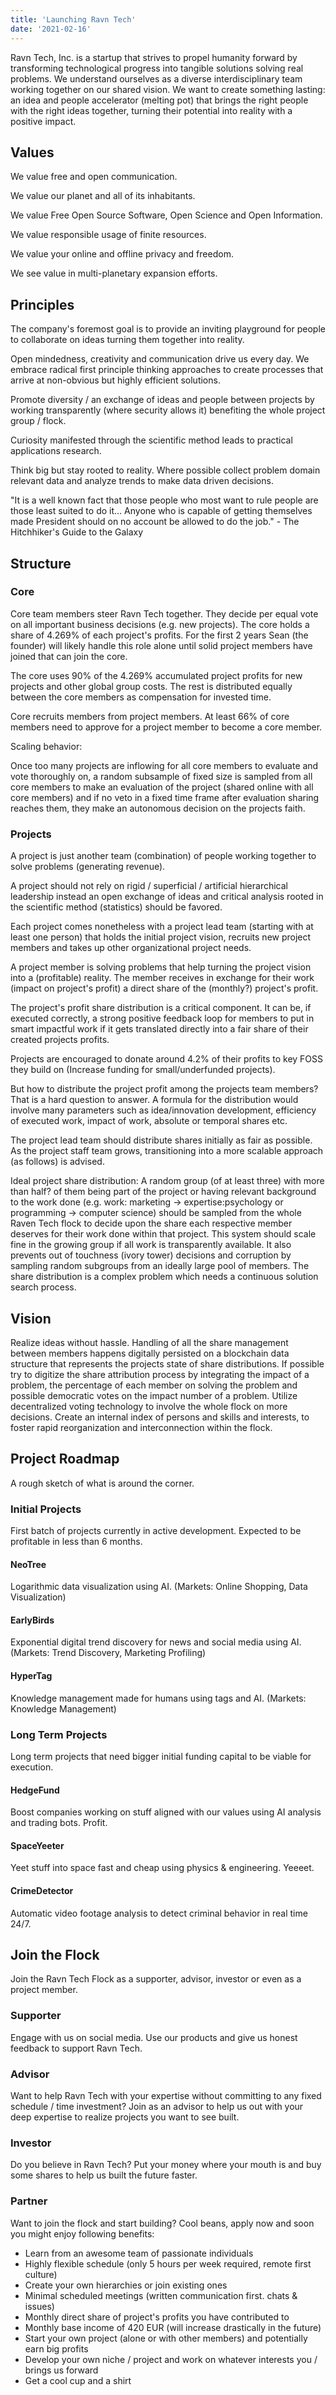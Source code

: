 ```yaml
---
title: 'Launching Ravn Tech'
date: '2021-02-16'
---
```

Ravn Tech, Inc. is a startup that strives to propel humanity forward by transforming technological progress into tangible solutions solving real problems. We understand ourselves as a diverse interdisciplinary team working together on our shared vision. We want to create something lasting: an idea and people accelerator (melting pot) that brings the right people with the right ideas together, turning their potential into reality with a positive impact.

## Values
We value free and open communication.

We value our planet and all of its inhabitants.

We value Free Open Source Software, Open Science and Open Information.

We value responsible usage of finite resources.

We value your online and offline privacy and freedom.

We see value in multi-planetary expansion efforts.

## Principles

The company's foremost goal is to provide an inviting playground for people to collaborate on ideas turning them together into reality.

Open mindedness, creativity and communication drive us every day. We embrace radical first principle thinking approaches to create processes that arrive at non-obvious but highly efficient solutions.

Promote diversity / an exchange of ideas and people between projects by working transparently (where security allows it) benefiting the whole project group / flock.

Curiosity manifested through the scientific method leads to practical applications research.

Think big but stay rooted to reality. Where possible collect problem domain relevant data and analyze trends to make data driven decisions.

"It is a well known fact that those people who most want to rule people are those least suited to do it... Anyone who is capable of getting themselves made President should on no account be allowed to do the job." - The Hitchhiker's Guide to the Galaxy

## Structure

### Core
Core team members steer Ravn Tech together. They decide per equal vote on all important business decisions (e.g. new projects). The core holds a share of 4.269% of each project's profits. For the first 2 years Sean (the founder) will likely handle this role alone until solid project members have joined that can join the core.

The core uses 90% of the 4.269% accumulated project profits for new projects and other global group costs. The rest is distributed equally between the core members as compensation for invested time.

Core recruits members from project members. At least 66% of core members need to approve for a project member to become a core member.

Scaling behavior:

Once too many projects are inflowing for all core members to evaluate and vote thoroughly on, a random subsample of fixed size is sampled from all core members to make an evaluation of the project (shared online with all core members) and if no veto in a fixed time frame after evaluation sharing reaches them, they make an autonomous decision on the projects faith.

### Projects
A project is just another team (combination) of people working together to solve problems (generating revenue).

A project should not rely on rigid / superficial / artificial hierarchical leadership instead an open exchange of ideas and critical analysis rooted in the scientific method (statistics) should be favored.

Each project comes nonetheless with a project lead team (starting with at least one person) that holds the initial project vision, recruits new project members and takes up other organizational project needs.

A project member is solving problems that help turning the project vision into a (profitable) reality. The member receives in exchange for their work (impact on project's profit) a direct share of the (monthly?) project's profit.

The project's profit share distribution is a critical component. It can be, if executed correctly, a strong positive feedback loop for members to put in smart impactful work if it gets translated directly into a fair share of their created projects profits.

Projects are encouraged to donate around 4.2% of their profits to key FOSS they build on (Increase funding for small/underfunded projects).

But how to distribute the project profit among the projects team members? That is a hard question to answer. A formula for the distribution would involve many parameters such as idea/innovation development, efficiency of executed work, impact of work, absolute or temporal shares etc.

The project lead team should distribute shares initially as fair as possible. As the project staff team grows, transitioning into a more scalable approach (as follows) is advised. 

Ideal project share distribution: A random group (of at least three) with more than half? of them being part of the project or having relevant background to the work done (e.g. work: marketing -> expertise:psychology or programming -> computer science) should be sampled from the whole Raven Tech flock to decide upon the share each respective member deserves for their work done within that project. This system should scale fine in the growing group if all work is transparently available. It also prevents out of touchness (ivory tower) decisions and corruption by sampling random subgroups from an ideally large pool of members. The share distribution is a complex problem which needs a continuous solution search process.

## Vision
Realize ideas without hassle. Handling of all the share management between members happens digitally persisted on a blockchain data structure that represents the projects state of share distributions. If possible try to digitize the share attribution process by integrating the impact of a problem, the percentage of each member on solving the problem and possible democratic votes on the impact number of a problem. Utilize decentralized voting technology to involve the whole flock on more decisions. Create an internal index of persons and skills and interests, to foster rapid reorganization and interconnection within the flock.

## Project Roadmap
A rough sketch of what is around the corner.

### Initial Projects
First batch of projects currently in active development. Expected to be profitable in less than 6 months.

#### NeoTree
Logarithmic data visualization using AI. (Markets: Online Shopping, Data Visualization)

#### EarlyBirds
Exponential digital trend discovery for news and social media using AI. (Markets: Trend Discovery, Marketing Profiling)

#### HyperTag
Knowledge management made for humans using tags and AI. (Markets: Knowledge Management)

### Long Term Projects
Long term projects that need bigger initial funding capital to be viable for execution.

#### HedgeFund
Boost companies working on stuff aligned with our values using AI analysis and trading bots. Profit.

#### SpaceYeeter 
Yeet stuff into space fast and cheap using physics & engineering. Yeeeet.

#### CrimeDetector
Automatic video footage analysis to detect criminal behavior in real time 24/7.

## Join the Flock
Join the Ravn Tech Flock as a supporter, advisor, investor or even as a project member.

### Supporter
Engage with us on social media. Use our products and give us honest feedback to support Ravn Tech.

### Advisor
Want to help Ravn Tech with your expertise without committing to any fixed schedule / time investment? Join as an advisor to help us out with your deep expertise to realize projects you want to see built.

### Investor
Do you believe in Ravn Tech? Put your money where your mouth is and buy some shares to help us built the future faster.

### Partner
Want to join the flock and start building? Cool beans, apply now and soon you might enjoy following benefits:
- Learn from an awesome team of passionate individuals
- Highly flexible schedule (only 5 hours per week required, remote first culture)
- Create your own hierarchies or join existing ones
- Minimal scheduled meetings (written communication first. chats & issues)
- Monthly direct share of project's profits you have contributed to
- Monthly base income of 420 EUR (will increase drastically in the future)
- Start your own project (alone or with other members) and potentially earn big profits
- Develop your own niche / project and work on whatever interests you / brings us forward
- Get a cool cup and a shirt
